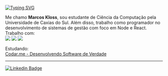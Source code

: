  [![Typing SVG](https://readme-typing-svg.herokuapp.com?font=Arial&color=%2336BCF7&size=25&lines=Opa!+%F0%9F%A4%99)](https://git.io/typing-svg)

Me chamo **Marcos Kloss**, sou estudante de Ciência da Computação pela Universidade de Caxias do Sul. Além disso, trabalho como programador no desenvolvimento de sistemas de gestão com foco em Node e React.</br>
Trabalho com: </br>
  [![](https://img.shields.io/badge/TypeScript-007ACC?style=for-the-badge&logo=typescript&logoColor=white)](https://www.typescriptlang.org/docs/)
 [![](https://img.shields.io/badge/React-20232A?style=for-the-badge&logo=react&logoColor=61DAFB)](https://pt-br.reactjs.org/)
 [![](https://img.shields.io/badge/Node.js-43853D?style=for-the-badge&logo=node.js&logoColor=white)](https://nodejs.org/en/)
 
 Estudando: </br>
<a href='https://codar.me/cursos/desenvolvendo-software-de-verdade' target="_blank" rel="noopener noreferrer">Codar.me - Desenvolvendo Software de Verdade</a>
 
---

 [![Linkedin Badge](https://img.shields.io/badge/LinkedIn-0077B5?style=for-the-badge&logo=linkedin&logoColor=white)](https://www.linkedin.com/in/marcos-kloss/)



